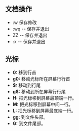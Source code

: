 ## 文档操作
- :w 保存修改
- :wq -- 保存并退出
- ZZ -- 保存并退出
- :x -- 保存并退出

## 光标
- **0:** 移到行首
- **g0:** 移动光标所在屏幕行行首
- **$:** 移动到行尾
- **g$:** 移动到所在屏幕行行尾
- **H:** 把光标移到屏幕最顶端一行。
- **M:** 把光标移到屏幕中间一行。
- **L:** 把光标移到屏幕最底端一行。
- **gg:** 到文件头部。
- **G:** 到文件尾部。